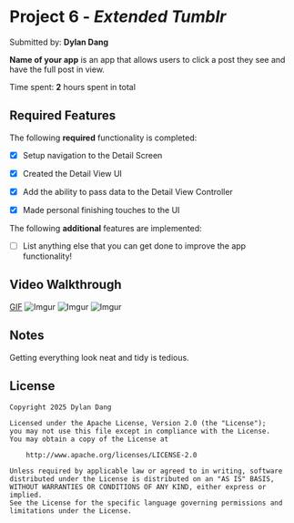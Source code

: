 # Project 6 - *Extended Tumblr*

Submitted by: **Dylan Dang**

**Name of your app** is an app that allows users to click a post they see and have the full post in view.

Time spent: **2** hours spent in total

## Required Features

The following **required** functionality is completed:

- [x] Setup navigation to the Detail Screen
- [x] Created the Detail View UI
- [x] Add the ability to pass data to the Detail View Controller
- [x] Made personal finishing touches to the UI


The following **additional** features are implemented:

- [ ] List anything else that you can get done to improve the app functionality!

## Video Walkthrough

[GIF](<img width="389" height="800" alt="image" src="https://github.com/user-attachments/assets/139ad44b-4008-4993-a846-dd518ea787f0" />
)
![Imgur](https://i.imgur.com/XYCJ9Rw.gif)
![Imgur](https://i.imgur.com/ZTZKtaa.gif)
![Imgur](https://i.imgur.com/oZbPB0d.gif)
## Notes

Getting everything look neat and tidy is tedious.

## License

    Copyright 2025 Dylan Dang

    Licensed under the Apache License, Version 2.0 (the "License");
    you may not use this file except in compliance with the License.
    You may obtain a copy of the License at

        http://www.apache.org/licenses/LICENSE-2.0

    Unless required by applicable law or agreed to in writing, software
    distributed under the License is distributed on an "AS IS" BASIS,
    WITHOUT WARRANTIES OR CONDITIONS OF ANY KIND, either express or implied.
    See the License for the specific language governing permissions and
    limitations under the License.
